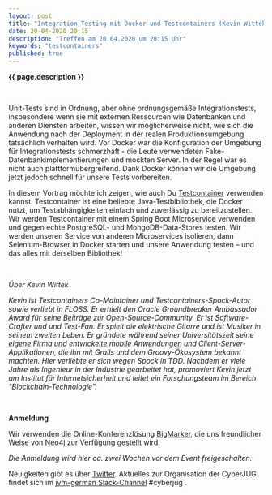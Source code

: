 ```yaml
---
layout: post
title: "Integration-Testing mit Docker und Testcontainers (Kevin Wittek)"
date: 20-04-2020 20:15
description: "Treffen am 20.04.2020 um 20:15 Uhr"
keywords: "testcontainers"
published: true
---
```


<b>{{ page.description }}</b>

<br/>

Unit-Tests sind in Ordnung, aber ohne ordnungsgemäße Integrationstests, insbesondere wenn sie mit externen Ressourcen wie Datenbanken und anderen Diensten arbeiten, wissen wir möglicherweise nicht, wie sich die Anwendung nach der Deployment in der realen Produktionsumgebung tatsächlich verhalten wird.
Vor Docker war die Konfiguration der Umgebung für Integrationstests schmerzhaft - die Leute verwendeten Fake-Datenbankimplementierungen und mockten Server. In der Regel war es nicht auch plattformübergreifend.
Dank Docker können wir die Umgebung jetzt jedoch schnell für unsere Tests vorbereiten.

In diesem Vortrag möchte ich zeigen, wie auch Du [Testcontainer](https://github.com/testcontainers/testcontainers-java) verwenden kannst.
Testcontainer ist eine beliebte Java-Testbibliothek, die Docker nutzt, um Testabhängigkeiten einfach und zuverlässig zu bereitzustellen. 
Wir werden Testcontainer mit einem Spring Boot Microservice verwenden und gegen echte PostgreSQL- und MongoDB-Data-Stores testen.
Wir werden unseren Service von anderen Microservices isolieren, dann Selenium-Browser in Docker starten und unsere Anwendung testen &ndash; und das alles mit derselben Bibliothek! 

<br/>

*Über Kevin Wittek*

*Kevin ist Testcontainers Co-Maintainer und Testcontainers-Spock-Autor sowie verliebt in FLOSS.
Er erhielt den Oracle Groundbreaker Ambassador Award für seine Beiträge zur Open-Source-Community.
Er ist Software-Crafter und und Test-Fan.
Er spielt die elektrische Gitarre und ist Musiker in seinem zweiten Leben.
Er gründete während seiner Universitätszeit seine eigene Firma und entwickelte mobile Anwendungen und Client-Server-Applikationen, die ihn mit Grails und dem Groovy-Ökosystem bekannt machten.
Hier verliebte er sich wegen Spock in TDD.
Nachdem er viele Jahre als Ingenieur in der Industrie gearbeitet hat, promoviert Kevin jetzt am Institut für Internetsicherheit und leitet ein Forschungsteam im Bereich "Blockchain-Technologie".*

<br>

**Anmeldung**

Wir verwenden die Online-Konferenzlösung [BigMarker](https://www.bigmarker.com/), die uns freundlicher Weise von [Neo4j](https://neo4j.com/) zur Verfügung gestellt wird.

*Die Anmeldung wird hier ca. zwei Wochen vor dem Event freigeschalten.*

Neuigkeiten gibt es über [Twitter](https://twitter.com/cyberjug). Aktuelles zur Organisation der CyberJUG findet sich im [jvm-german Slack-Channel](https://slackin-jvm-german.herokuapp.com/) #cyberjug .
